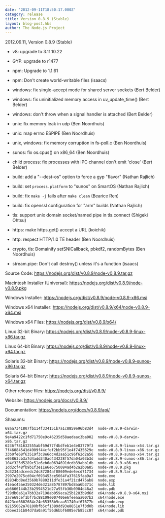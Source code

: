 ```yaml
---
date: '2012-09-11T18:50:17.000Z'
category: release
title: Version 0.8.9 (Stable)
layout: blog-post.hbs
author: The Node.js Project
---
```


2012.09.11, Version 0.8.9 (Stable)

- v8: upgrade to 3.11.10.22

- GYP: upgrade to r1477

- npm: Upgrade to 1.1.61

- npm: Don't create world-writable files (isaacs)

- windows: fix single-accept mode for shared server sockets (Bert Belder)

- windows: fix uninitialized memory access in uv_update_time() (Bert Belder)

- windows: don't throw when a signal handler is attached (Bert Belder)

- unix: fix memory leak in udp (Ben Noordhuis)

- unix: map errno ESPIPE (Ben Noordhuis)

- unix, windows: fix memory corruption in fs-poll.c (Ben Noordhuis)

- sunos: fix os.cpus() on x86_64 (Ben Noordhuis)

- child process: fix processes with IPC channel don't emit 'close' (Bert Belder)

- build: add a "--dest-os" option to force a gyp "flavor" (Nathan Rajlich)

- build: set `process.platform` to "sunos" on SmartOS (Nathan Rajlich)

- build: fix `make -j` fails after `make clean` (Bearice Ren)

- build: fix openssl configuration for "arm" builds (Nathan Rajlich)

- tls: support unix domain socket/named pipe in tls.connect (Shigeki Ohtsu)

- https: make https.get() accept a URL (koichik)

- http: respect HTTP/1.0 TE header (Ben Noordhuis)

- crypto, tls: Domainify setSNICallback, pbkdf2, randomBytes (Ben Noordhuis)

- stream.pipe: Don't call destroy() unless it's a function (isaacs)

Source Code: https://nodejs.org/dist/v0.8.9/node-v0.8.9.tar.gz

Macintosh Installer (Universal): https://nodejs.org/dist/v0.8.9/node-v0.8.9.pkg

Windows Installer: https://nodejs.org/dist/v0.8.9/node-v0.8.9-x86.msi

Windows x64 Installer: https://nodejs.org/dist/v0.8.9/x64/node-v0.8.9-x64.msi

Windows x64 Files: https://nodejs.org/dist/v0.8.9/x64/

Linux 32-bit Binary: https://nodejs.org/dist/v0.8.9/node-v0.8.9-linux-x86.tar.gz

Linux 64-bit Binary: https://nodejs.org/dist/v0.8.9/node-v0.8.9-linux-x64.tar.gz

Solaris 32-bit Binary: https://nodejs.org/dist/v0.8.9/node-v0.8.9-sunos-x86.tar.gz

Solaris 64-bit Binary: https://nodejs.org/dist/v0.8.9/node-v0.8.9-sunos-x64.tar.gz

Other release files: https://nodejs.org/dist/v0.8.9/

Website: https://nodejs.org/docs/v0.8.9/

Documentation: https://nodejs.org/docs/v0.8.9/api/

Shasums:

```
68aa7341807fb114f334151b7a1c8859e96b83d4  node-v0.8.9-darwin-x64.tar.gz
9e4a9422c1fd71750e9c46235d58aedaac3ba002  node-v0.8.9-darwin-x86.tar.gz
6236f781632555abf69d77f4bdfeb1e4e83779f3  node-v0.8.9-linux-x64.tar.gz
7f46084541d4909f44cfef2bb95f1e4f7435629e  node-v0.8.9-linux-x86.tar.gz
33b0fe68f63519f3c8e6dc4d2aa51c96f62d2a56  node-v0.8.9-sunos-x64.tar.gz
e05863cb3a7d4add340ad434228f57da04a03b3d  node-v0.8.9-sunos-x86.tar.gz
104f325d5289c51c6eb6a0634691dcdb39abb1db  node-v0.8.9-x86.msi
1dd2cf48fb9b1f3e11e6e6750084ad4b2a2b0a85  node-v0.8.9.pkg
2d3234adceedc2dc87284af88609ede6ecd71734  node-v0.8.9.tar.gz
2997e2075cd04cf693453ce5664fa37615faa9a7  node.exe
d2834bd8ed3569b7880211dfe31a4f21cd475ab8  node.exp
41eac45ae350324de321a85787897bd8aa6b371c  node.lib
ab6666144b23b2594521d27a95fb36b0904d48a2  node.pdb
f29db0a61a7bb32a7198ab059eca25b1283b9d6d  x64/node-v0.8.9-x64.msi
2a7e69cef1bf7bc88109e007406e6feeaaa007b2  x64/node.exe
0423cd6602684c24e65358b9caa51740af67677b  x64/node.exp
92155062a70100bfb5cf1389dd93e8851e7f3d0b  x64/node.lib
cbbee351b84d7da0a91f56d6bbf6805e7b85cc8f  x64/node.pdb
```
